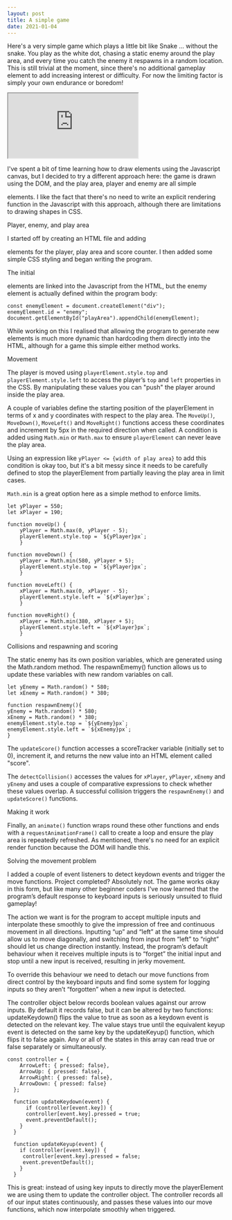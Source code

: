 ```yaml
---
layout: post
title: A simple game
date: 2021-01-04
---
```


Here's a very simple game which plays a little bit like Snake ... without the snake. You play as the white dot, chasing a static enemy around the play area, and every time you catch the enemy it respawns in a random location. This is still trivial at the moment, since there's no additional gameplay element to add increasing interest or difficulty. For now the limiting factor is simply your own endurance or boredom! 

<iframe src="https://www.justinbailey.net/projects/simplegame"></iframe>


I've spent a bit of time learning how to draw elements using the Javascript canvas, but I decided to try a different approach here: the game is drawn using the DOM, and the play area, player and enemy are all simple <div> elements. I like the fact that there's no need to write an explicit rendering function in the Javascript with this approach, although there are limitations to drawing shapes in CSS.  

Player, enemy, and play area

I started off by creating an HTML file and adding <div> elements for the player, play area and score counter. I then added some simple CSS styling and began writing the program. 

The initial <div> elements are linked into the Javascript from the HTML, but the enemy element is actually defined within the program body:

    const enemyElement = document.createElement("div");
    enemyElement.id = "enemy";
    document.getElementById("playArea").appendChild(enemyElement);

While working on this I realised that allowing the program to generate new elements is much more dynamic than hardcoding them directly into the HTML, although for a game this simple either method works. 

Movement

The player is moved using `playerElement.style.top` and `playerElement.style.left` to access the player’s `top` and `left` properties in the CSS. By manipulating these values you can "push" the player around inside the play area. 

A couple of variables define the starting position of the playerElement in terms of x and y coordinates with respect to the play area. The `MoveUp()`, `MoveDown()`, `MoveLeft()` and `MoveRight()` functions access these coordinates and increment by 5px in the required direction when called. A condition is added using `Math.min` or `Math.max` to ensure `playerElement` can never leave the play area. 

Using an expression like `yPlayer <= {width of play area}` to add this condition is okay too, but it's a bit messy since it needs to be carefully defined to stop the playerElement from partially leaving the play area in limit cases. 

`Math.min` is a great option here as a simple method to enforce limits. 

    let yPlayer = 550;
    let xPlayer = 190;

    function moveUp() {
        yPlayer = Math.max(0, yPlayer - 5);
        playerElement.style.top = `${yPlayer}px`;
        }

    function moveDown() {
        yPlayer = Math.min(580, yPlayer + 5);
        playerElement.style.top = `${yPlayer}px`;
        }
        
    function moveLeft() {
        xPlayer = Math.max(0, xPlayer - 5);
        playerElement.style.left = `${xPlayer}px`;
        }

    function moveRight() {
        xPlayer = Math.min(380, xPlayer + 5);
        playerElement.style.left = `${xPlayer}px`;
        }

Collisions and respawning and scoring

The static enemy has its own position variables, which are generated using the Math.random method. The respawnEmemy() function allows us to update these variables with new random variables on call. 

    let yEnemy = Math.random() * 580;
    let xEnemy = Math.random() * 380;
    
    function respawnEnemy(){
    yEnemy = Math.random() * 580;
    xEnemy = Math.random() * 380;
    enemyElement.style.top = `${yEnemy}px`;
    enemyElement.style.left = `${xEnemy}px`;  
    }

The `updateScore()` function accesses a scoreTracker variable (initially set to 0), increment it, and returns the new value into an HTML element called "score". 

The `detectCollision()` accesses the values for `xPlayer`, `yPlayer`, `xEnemy` and `yEnemy` and uses a couple of comparative expressions to check whether these values overlap. A successful collision triggers the `respawnEnemy()` and `updateScore()` functions. 

Making it work

Finally, an `animate()` function wraps round these other functions and ends with a `requestAnimationFrame()` call to create a loop and ensure the play area is repeatedly refreshed. As mentioned, there's no need for an explicit render function because the DOM will handle this. 



Solving the movement problem

I added a couple of event listeners to detect keydown events and trigger the move functions. Project completed? Absolutely not. The game works okay in this form, but like many other beginner coders I've now learned that the program’s default response to keyboard inputs is seriously unsuited to fluid gameplay! 

The action we want is for the program to accept multiple inputs and interpolate these smoothly to give the impression of free and continuous movement in all directions. Inputting “up” and “left” at the same time should allow us to move diagonally, and switching from input from “left” to “right” should let us change direction instantly. Instead, the program’s default behaviour when it receives multiple inputs is to “forget” the initial input and stop until a new input is received, resulting in jerky movement. 

To override this behaviour we need to detach our move functions from direct control by the keyboard inputs and find some system for logging inputs so they aren’t “forgotten” when a new input is detected. 

The controller object below records boolean values against our arrow inputs. By default it records false, but it can be altered by two functions: updateKeydown() flips the value to true as soon as a keydown event is detected on the relevant key. The value stays true until the equivalent keyup event is detected on the same key by the updateKeyup() function, which flips it to false again. Any or all of the states in this array can read true or false separately or simultaneously. 

    const controller = {
        ArrowLeft: { pressed: false},
        ArrowUp: { pressed: false},
        ArrowRight: { pressed: false},
        ArrowDown: { pressed: false}
      };
  
      function updateKeydown(event) {
          if (controller[event.key]) {
          controller[event.key].pressed = true;
          event.preventDefault();
        }
      }

      function updateKeyup(event) {
        if (controller[event.key]) {
         controller[event.key].pressed = false;
         event.preventDefault();
        }
      }
  
 This is great: instead of using key inputs to directly move the playerElement we are using them to update the controller object. The controller records all of our input states continuously,  and passes these values into our move functions, which now interpolate smoothly when triggered. 


